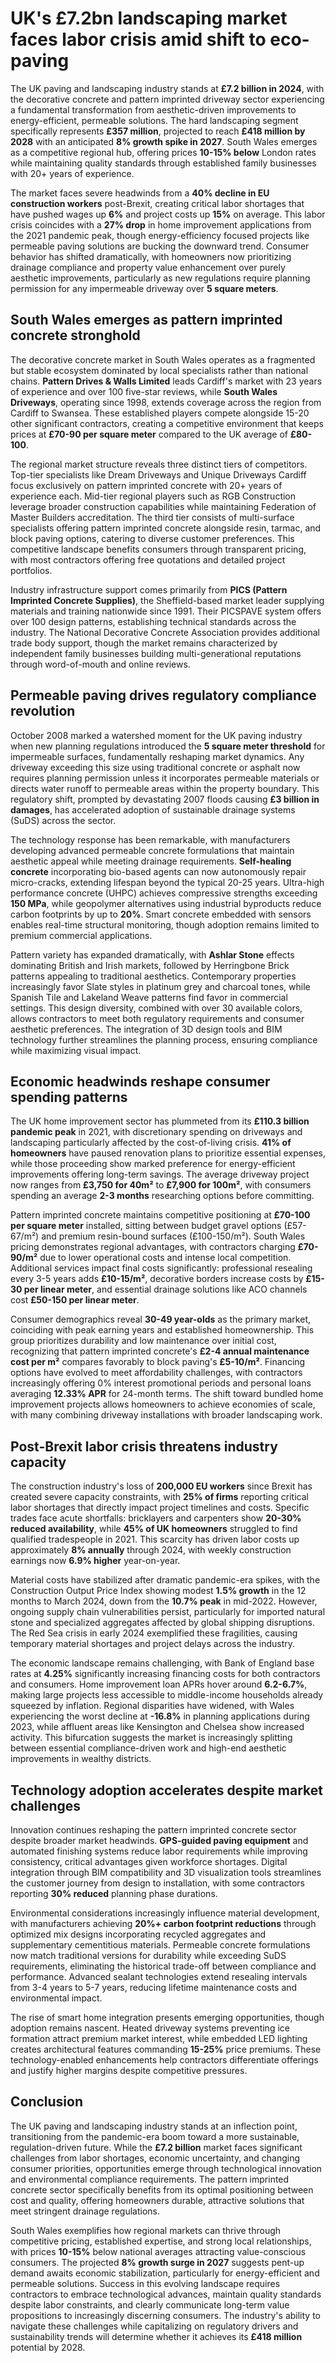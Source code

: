 # UK's £7.2bn landscaping market faces labor crisis amid shift to eco-paving

The UK paving and landscaping industry stands at **£7.2 billion in 2024**, with the decorative concrete and pattern imprinted driveway sector experiencing a fundamental transformation from aesthetic-driven improvements to energy-efficient, permeable solutions. The hard landscaping segment specifically represents **£357 million**, projected to reach **£418 million by 2028** with an anticipated **8% growth spike in 2027**. South Wales emerges as a competitive regional hub, offering prices **10-15% below** London rates while maintaining quality standards through established family businesses with 20+ years of experience.

The market faces severe headwinds from a **40% decline in EU construction workers** post-Brexit, creating critical labor shortages that have pushed wages up **6%** and project costs up **15%** on average. This labor crisis coincides with a **27% drop** in home improvement applications from the 2021 pandemic peak, though energy-efficiency focused projects like permeable paving solutions are bucking the downward trend. Consumer behavior has shifted dramatically, with homeowners now prioritizing drainage compliance and property value enhancement over purely aesthetic improvements, particularly as new regulations require planning permission for any impermeable driveway over **5 square meters**.

## South Wales emerges as pattern imprinted concrete stronghold

The decorative concrete market in South Wales operates as a fragmented but stable ecosystem dominated by local specialists rather than national chains. **Pattern Drives & Walls Limited** leads Cardiff's market with 23 years of experience and over 100 five-star reviews, while **South Wales Driveways**, operating since 1998, extends coverage across the region from Cardiff to Swansea. These established players compete alongside 15-20 other significant contractors, creating a competitive environment that keeps prices at **£70-90 per square meter** compared to the UK average of **£80-100**.

The regional market structure reveals three distinct tiers of competitors. Top-tier specialists like Dream Driveways and Unique Driveways Cardiff focus exclusively on pattern imprinted concrete with 20+ years of experience each. Mid-tier regional players such as RGB Construction leverage broader construction capabilities while maintaining Federation of Master Builders accreditation. The third tier consists of multi-surface specialists offering pattern imprinted concrete alongside resin, tarmac, and block paving options, catering to diverse customer preferences. This competitive landscape benefits consumers through transparent pricing, with most contractors offering free quotations and detailed project portfolios.

Industry infrastructure support comes primarily from **PICS (Pattern Imprinted Concrete Supplies)**, the Sheffield-based market leader supplying materials and training nationwide since 1991. Their PICSPAVE system offers over 100 design patterns, establishing technical standards across the industry. The National Decorative Concrete Association provides additional trade body support, though the market remains characterized by independent family businesses building multi-generational reputations through word-of-mouth and online reviews.

## Permeable paving drives regulatory compliance revolution

October 2008 marked a watershed moment for the UK paving industry when new planning regulations introduced the **5 square meter threshold** for impermeable surfaces, fundamentally reshaping market dynamics. Any driveway exceeding this size using traditional concrete or asphalt now requires planning permission unless it incorporates permeable materials or directs water runoff to permeable areas within the property boundary. This regulatory shift, prompted by devastating 2007 floods causing **£3 billion in damages**, has accelerated adoption of sustainable drainage systems (SuDS) across the sector.

The technology response has been remarkable, with manufacturers developing advanced permeable concrete formulations that maintain aesthetic appeal while meeting drainage requirements. **Self-healing concrete** incorporating bio-based agents can now autonomously repair micro-cracks, extending lifespan beyond the typical 20-25 years. Ultra-high performance concrete (UHPC) achieves compressive strengths exceeding **150 MPa**, while geopolymer alternatives using industrial byproducts reduce carbon footprints by up to **20%**. Smart concrete embedded with sensors enables real-time structural monitoring, though adoption remains limited to premium commercial applications.

Pattern variety has expanded dramatically, with **Ashlar Stone** effects dominating British and Irish markets, followed by Herringbone Brick patterns appealing to traditional aesthetics. Contemporary properties increasingly favor Slate styles in platinum grey and charcoal tones, while Spanish Tile and Lakeland Weave patterns find favor in commercial settings. This design diversity, combined with over 30 available colors, allows contractors to meet both regulatory requirements and consumer aesthetic preferences. The integration of 3D design tools and BIM technology further streamlines the planning process, ensuring compliance while maximizing visual impact.

## Economic headwinds reshape consumer spending patterns

The UK home improvement sector has plummeted from its **£110.3 billion pandemic peak** in 2021, with discretionary spending on driveways and landscaping particularly affected by the cost-of-living crisis. **41% of homeowners** have paused renovation plans to prioritize essential expenses, while those proceeding show marked preference for energy-efficient improvements offering long-term savings. The average driveway project now ranges from **£3,750 for 40m²** to **£7,900 for 100m²**, with consumers spending an average **2-3 months** researching options before committing.

Pattern imprinted concrete maintains competitive positioning at **£70-100 per square meter** installed, sitting between budget gravel options (£57-67/m²) and premium resin-bound surfaces (£100-150/m²). South Wales pricing demonstrates regional advantages, with contractors charging **£70-90/m²** due to lower operational costs and intense local competition. Additional services impact final costs significantly: professional resealing every 3-5 years adds **£10-15/m²**, decorative borders increase costs by **£15-30 per linear meter**, and essential drainage solutions like ACO channels cost **£50-150 per linear meter**.

Consumer demographics reveal **30-49 year-olds** as the primary market, coinciding with peak earning years and established homeownership. This group prioritizes durability and low maintenance over initial cost, recognizing that pattern imprinted concrete's **£2-4 annual maintenance cost per m²** compares favorably to block paving's **£5-10/m²**. Financing options have evolved to meet affordability challenges, with contractors increasingly offering 0% interest promotional periods and personal loans averaging **12.33% APR** for 24-month terms. The shift toward bundled home improvement projects allows homeowners to achieve economies of scale, with many combining driveway installations with broader landscaping work.

## Post-Brexit labor crisis threatens industry capacity

The construction industry's loss of **200,000 EU workers** since Brexit has created severe capacity constraints, with **25% of firms** reporting critical labor shortages that directly impact project timelines and costs. Specific trades face acute shortfalls: bricklayers and carpenters show **20-30% reduced availability**, while **45% of UK homeowners** struggled to find qualified tradespeople in 2021. This scarcity has driven labor costs up approximately **8% annually** through 2024, with weekly construction earnings now **6.9% higher** year-on-year.

Material costs have stabilized after dramatic pandemic-era spikes, with the Construction Output Price Index showing modest **1.5% growth** in the 12 months to March 2024, down from the **10.7% peak** in mid-2022. However, ongoing supply chain vulnerabilities persist, particularly for imported natural stone and specialized aggregates affected by global shipping disruptions. The Red Sea crisis in early 2024 exemplified these fragilities, causing temporary material shortages and project delays across the industry.

The economic landscape remains challenging, with Bank of England base rates at **4.25%** significantly increasing financing costs for both contractors and consumers. Home improvement loan APRs hover around **6.2-6.7%**, making large projects less accessible to middle-income households already squeezed by inflation. Regional disparities have widened, with Wales experiencing the worst decline at **-16.8%** in planning applications during 2023, while affluent areas like Kensington and Chelsea show increased activity. This bifurcation suggests the market is increasingly splitting between essential compliance-driven work and high-end aesthetic improvements in wealthy districts.

## Technology adoption accelerates despite market challenges

Innovation continues reshaping the pattern imprinted concrete sector despite broader market headwinds. **GPS-guided paving equipment** and automated finishing systems reduce labor requirements while improving consistency, critical advantages given workforce shortages. Digital integration through BIM compatibility and 3D visualization tools streamlines the customer journey from design to installation, with some contractors reporting **30% reduced** planning phase durations.

Environmental considerations increasingly influence material development, with manufacturers achieving **20%+ carbon footprint reductions** through optimized mix designs incorporating recycled aggregates and supplementary cementitious materials. Permeable concrete formulations now match traditional versions for durability while exceeding SuDS requirements, eliminating the historical trade-off between compliance and performance. Advanced sealant technologies extend resealing intervals from 3-4 years to 5-7 years, reducing lifetime maintenance costs and environmental impact.

The rise of smart home integration presents emerging opportunities, though adoption remains nascent. Heated driveway systems preventing ice formation attract premium market interest, while embedded LED lighting creates architectural features commanding **15-25%** price premiums. These technology-enabled enhancements help contractors differentiate offerings and justify higher margins despite competitive pressures.

## Conclusion

The UK paving and landscaping industry stands at an inflection point, transitioning from the pandemic-era boom toward a more sustainable, regulation-driven future. While the **£7.2 billion** market faces significant challenges from labor shortages, economic uncertainty, and changing consumer priorities, opportunities emerge through technological innovation and environmental compliance requirements. The pattern imprinted concrete sector specifically benefits from its optimal positioning between cost and quality, offering homeowners durable, attractive solutions that meet stringent drainage regulations.

South Wales exemplifies how regional markets can thrive through competitive pricing, established expertise, and strong local relationships, with prices **10-15%** below national averages attracting value-conscious consumers. The projected **8% growth surge in 2027** suggests pent-up demand awaits economic stabilization, particularly for energy-efficient and permeable solutions. Success in this evolving landscape requires contractors to embrace technological advances, maintain quality standards despite labor constraints, and clearly communicate long-term value propositions to increasingly discerning consumers. The industry's ability to navigate these challenges while capitalizing on regulatory drivers and sustainability trends will determine whether it achieves its **£418 million** potential by 2028.